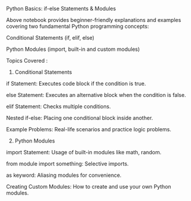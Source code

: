 Python Basics: if-else Statements & Modules

Above notebook provides beginner-friendly explanations and examples covering two fundamental Python programming concepts:

Conditional Statements (if, elif, else)

Python Modules (import, built-in and custom modules)

Topics Covered :

1. Conditional Statements

if Statement: Executes code block if the condition is true.

else Statement: Executes an alternative block when the condition is false.

elif Statement: Checks multiple conditions.

Nested if-else: Placing one conditional block inside another.

Example Problems: Real-life scenarios and practice logic problems.

2. Python Modules

import Statement: Usage of built-in modules like math, random.

from module import something: Selective imports.

as keyword: Aliasing modules for convenience.

Creating Custom Modules: How to create and use your own Python modules.
